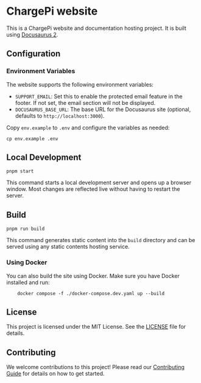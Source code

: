 # ChargePi website

This is a ChargePi website and documentation hosting project. It is built using [Docusaurus 2](https://docusaurus.io/).

## Configuration

### Environment Variables

The website supports the following environment variables:

- `SUPPORT_EMAIL`: Set this to enable the protected email feature in the footer. If not set, the email section will not be displayed.
- `DOCUSAURUS_BASE_URL`: The base URL for the Docusaurus site (optional, defaults to `http://localhost:3000`).

Copy `env.example` to `.env` and configure the variables as needed:

```console
cp env.example .env
```

## Local Development

```console
pnpm start
```

This command starts a local development server and opens up a browser window. Most changes are reflected live without
having to restart the server.

## Build

```console
pnpm run build
```

This command generates static content into the `build` directory and can be served using any static contents hosting
service.

### Using Docker

You can also build the site using Docker. Make sure you have Docker installed and run:

```console
    docker compose -f ./docker-compose.dev.yaml up --build
```

## License

This project is licensed under the MIT License. See the [LICENSE](LICENSE) file for details.

## Contributing

We welcome contributions to this project! Please read our [Contributing Guide](CONTRIBUTING.md) for details on how to
get started.
